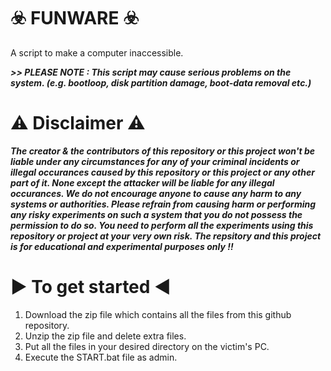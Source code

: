 #                                                                       ☣️ FUNWARE ☣️
A script to make a computer inaccessible.


***>> PLEASE NOTE : This script may cause serious problems on the system. (e.g. bootloop, disk partition damage, boot-data removal etc.)***


⚠️ Disclaimer ⚠️
=================
***The creator & the contributors of this repository or this project won't be liable under any circumstances for any of your criminal incidents or illegal occurances caused by this repository or this project or any other part of it. None except the attacker will be liable for any illegal occurances. We do not encourage anyone to cause any harm to any systems or authorities. Please refrain from causing harm or performing any risky experiments on such a system that you do not possess the permission to do so. You need to perform all the experiments using this repository or project at your very own risk. The repsitory and this project is for educational and experimental purposes only !!***


▶️ To get started ◀️
=====================
1. Download the zip file which contains all the files from this github repository.
2. Unzip the zip file and delete extra files.
3. Put all the files in your desired directory on the victim's PC.
4. Execute the START.bat file as admin.
